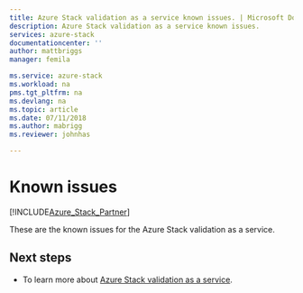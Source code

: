 ```yaml
---
title: Azure Stack validation as a service known issues. | Microsoft Docs
description: Azure Stack validation as a service known issues.
services: azure-stack
documentationcenter: ''
author: mattbriggs
manager: femila

ms.service: azure-stack
ms.workload: na
pms.tgt_pltfrm: na
ms.devlang: na
ms.topic: article
ms.date: 07/11/2018
ms.author: mabrigg
ms.reviewer: johnhas

---
```


# Known issues

[!INCLUDE[Azure_Stack_Partner](./includes/azure-stack-partner-appliesto.md)]

These are the known issues for the Azure Stack validation as a service.

## Next steps

- To learn more about [Azure Stack validation as a service](https://docs.microsoft.com/azure/azure-stack/partner).